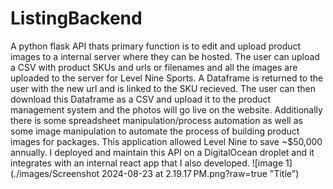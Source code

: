 # ListingBackend
A python flask API thats primary function is to edit and upload product images to a internal server where they can be hosted. The user can upload a CSV with 
product SKUs and urls or filenames and all the images are uploaded to the server for Level Nine Sports. A Dataframe is returned to the user with the new url 
and is linked to the SKU recieved. The user can then download this Dataframe as a CSV and upload it to the product management system and the photos will go 
live on the website. Additionally there is some spreadsheet manipulation/process automation as well as some image manipulation to automate the 
process of building product images for packages. This application allowed Level Nine to save ~$50,000 annually. I deployed and maintain this API on a DigitalOcean droplet and it integrates with an internal react app that I also developed.
![image 1](./images/Screenshot 2024-08-23 at 2.19.17 PM.png?raw=true "Title")

